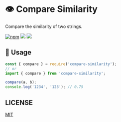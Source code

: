 # 👁 Compare Similarity

Compare the similarity of two strings.

[![npm](https://img.shields.io/npm/v/compare-similarity?style=flat-square&color=orange)](https://www.npmjs.com/package/compare-similarity)
![](https://img.shields.io/github/workflow/status/ant-js/compare-similarity/CI?style=flat-square)
![](https://img.shields.io/npm/l/compare-similarity?style=flat-square&color=blue)

## 🚀 Usage

```js
const { compare } = require('compare-similarity');
// or
import { compare } from 'compare-similarity';

compare(a, b);
console.log('1234', '123'); // 0.75
```

## LICENSE

[MIT](./LICENSE)
